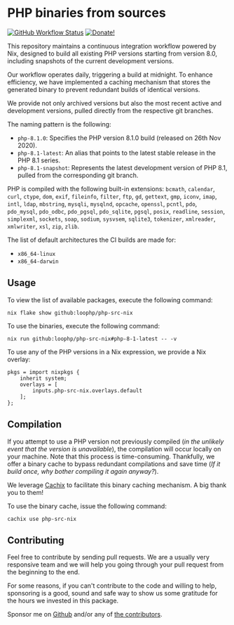 # PHP binaries from sources

[![GitHub Workflow Status][github workflow status]][github actions link]
[![Donate!][donate github]][donate github link]

This repository maintains a continuous integration workflow powered by Nix,
designed to build all existing PHP versions starting from version 8.0, including
snapshots of the current development versions.

Our workflow operates daily, triggering a build at midnight. To enhance
efficiency, we have implemented a caching mechanism that stores the generated
binary to prevent redundant builds of identical versions.

We provide not only archived versions but also the most recent active and
development versions, pulled directly from the respective git branches.

The naming pattern is the following:

- `php-8.1.0`: Specifies the PHP version 8.1.0 build
  (released on 26th Nov 2020).
- `php-8.1-latest`: An alias that points to the latest stable release in the
  PHP 8.1 series.
- `php-8.1-snapshot`: Represents the latest development version of PHP 8.1,
  pulled from the corresponding git branch.

PHP is compiled with the following built-in extensions: `bcmath`, `calendar`,
`curl`, `ctype`, `dom`, `exif`, `fileinfo`, `filter`, `ftp`, `gd`, `gettext`,
`gmp`, `iconv`, `imap`, `intl`, `ldap`, `mbstring`, `mysqli`, `mysqlnd`,
`opcache`, `openssl`, `pcntl`, `pdo`, `pdo_mysql`, `pdo_odbc`, `pdo_pgsql`,
`pdo_sqlite`, `pgsql`, `posix`, `readline`, `session`, `simplexml`, `sockets`,
`soap`, `sodium`, `sysvsem`, `sqlite3`, `tokenizer`, `xmlreader`, `xmlwriter`,
`xsl`, `zip`, `zlib`.

The list of default architectures the CI builds are made for:

 - `x86_64-linux`
 - `x86_64-darwin`

## Usage

To view the list of available packages, execute the following command:

```shell
nix flake show github:loophp/php-src-nix
```

To use the binaries, execute the following command:

```shell
nix run github:loophp/php-src-nix#php-8-1-latest -- -v
```

To use any of the PHP versions in a Nix expression, we provide a Nix overlay:

```shell
pkgs = import nixpkgs {
    inherit system;
    overlays = [
        inputs.php-src-nix.overlays.default
    ];
};
```

## Compilation

If you attempt to use a PHP version not previously compiled
(*in the unlikely event that the version is unavailable*), the compilation will
occur locally on your machine. Note that this process is time-consuming.
Thankfully, we offer a binary cache to bypass redundant compilations and save
time (*If it build once, why bother compiling it again anyway?*).

We leverage [Cachix](https://cachix.org/) to facilitate this binary caching
mechanism. A big thank you to them!

To use the binary cache, issue the following command:

```shell
cachix use php-src-nix
```

## Contributing

Feel free to contribute by sending pull requests. We are a usually very
responsive team and we will help you going through your pull request from the
beginning to the end.

For some reasons, if you can't contribute to the code and willing to help,
sponsoring is a good, sound and safe way to show us some gratitude for the hours
we invested in this package.

Sponsor me on [Github][donate github link] and/or any of [the
contributors][github contributors].

[github workflow status]: https://img.shields.io/github/actions/workflow/status/loophp/php-src-nix/build.yaml?branch=main&style=flat-square
[github actions link]: https://github.com/loophp/php-src-nix/actions
[donate github]: https://img.shields.io/badge/Sponsor-Github-brightgreen.svg?style=flat-square
[donate github link]: https://github.com/sponsors/drupol
[github contributors]: https://github.com/loophp/php-src-nix/graphs/contributors
